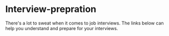# Interview-prepration
There's a lot to sweat when it comes to job interviews. The links below can help you understand and prepare for your interviews.
